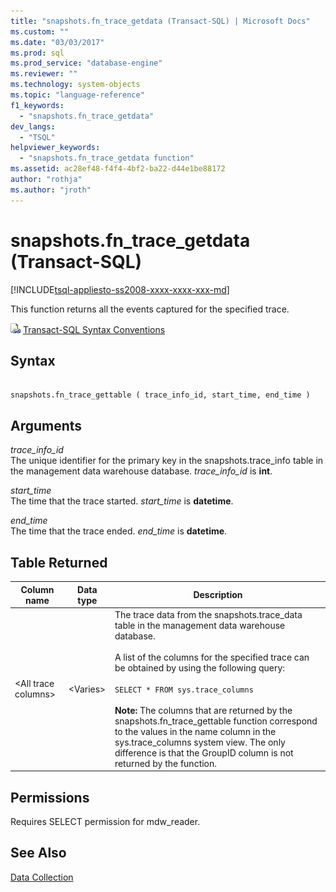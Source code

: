 ```yaml
---
title: "snapshots.fn_trace_getdata (Transact-SQL) | Microsoft Docs"
ms.custom: ""
ms.date: "03/03/2017"
ms.prod: sql
ms.prod_service: "database-engine"
ms.reviewer: ""
ms.technology: system-objects
ms.topic: "language-reference"
f1_keywords: 
  - "snapshots.fn_trace_getdata"
dev_langs: 
  - "TSQL"
helpviewer_keywords: 
  - "snapshots.fn_trace_getdata function"
ms.assetid: ac28ef48-f4f4-4bf2-ba22-d44e1be88172
author: "rothja"
ms.author: "jroth"
---
```

# snapshots.fn_trace_getdata (Transact-SQL)
[!INCLUDE[tsql-appliesto-ss2008-xxxx-xxxx-xxx-md](../../includes/tsql-appliesto-ss2008-xxxx-xxxx-xxx-md.md)]

  This function returns all the events captured for the specified trace.  
  
 ![Topic link icon](../../database-engine/configure-windows/media/topic-link.gif "Topic link icon") [Transact-SQL Syntax Conventions](../../t-sql/language-elements/transact-sql-syntax-conventions-transact-sql.md)  
  
## Syntax  
  
```  
  
snapshots.fn_trace_gettable ( trace_info_id, start_time, end_time )  
```  
  
## Arguments  
 *trace_info_id*  
 The unique identifier for the primary key in the snapshots.trace_info table in the management data warehouse database. *trace_info_id* is **int**.  
  
 *start_time*  
 The time that the trace started. *start_time* is **datetime**.  
  
 *end_time*  
 The time that the trace ended. *end_time* is **datetime**.  
  
## Table Returned  
  
|Column name|Data type|Description|  
|-----------------|---------------|-----------------|  
|\<All trace columns>|\<Varies>|The trace data from the snapshots.trace_data table in the management data warehouse database.<br /><br /> A list of the columns for the specified trace can be obtained by using the following query:<br /><br /> `SELECT * FROM sys.trace_columns`<br /><br /> **Note:** The columns that are returned by the snapshots.fn_trace_gettable function correspond to the values in the name column in the sys.trace_columns system view. The only difference is that the GroupID column is not returned by the function.|  
  
## Permissions  
 Requires SELECT permission for mdw_reader.  
  
## See Also  
 [Data Collection](../../relational-databases/data-collection/data-collection.md)  
  
  
